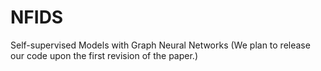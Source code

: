 # NFIDS
Self-supervised Models with Graph Neural Networks
(We plan to release our code upon the first revision of the paper.)
